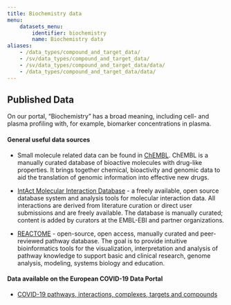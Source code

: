 ```yaml
---
title: Biochemistry data
menu:
    datasets_menu:
        identifier: biochemistry
        name: Biochemistry data
aliases:
    - /data_types/compound_and_target_data/
    - /sv/data_types/compound_and_target_data/
    - /sv/data_types/compound_and_target_data/data/
    - /data_types/compound_and_target_data/data/
---
```

## Published Data

On our portal, “Biochemistry” has a broad meaning, including cell- and plasma profiling with, for example, biomarker concentrations in plasma.

#### General useful data sources

* Small molecule related data can be found in [ChEMBL](https://www.ebi.ac.uk/chembl/). ChEMBL is a manually curated database of bioactive molecules with drug-like properties. It brings together chemical, bioactivity and genomic data to aid the translation of genomic information into effective new drugs.

* [IntAct Molecular Interaction Database](https://www.ebi.ac.uk/intact/) - a freely available, open source database system and analysis tools for molecular interaction data. All interactions are derived from literature curation or direct user submissions and are freely available. The database is manually curated; content is added by curators at the EMBL-EBI and partner organizations.

* [REACTOME](https://reactome.org/ ) - open-source, open access, manually curated and peer-reviewed pathway database. The goal is to provide intuitive bioinformatics tools for the visualization, interpretation and analysis of pathway knowledge to support basic and clinical research, genome analysis, modeling, systems biology and education.

#### Data available on the European COVID-19 Data Portal

* [COVID-19 pathways, interactions, complexes, targets and compounds](https://www.covid19dataportal.org/search/networks)
